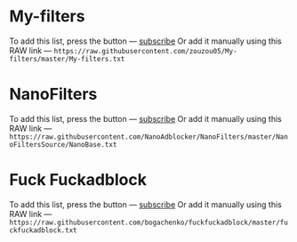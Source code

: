 # My-filters
To add this list, press the button — [subscribe](https://subscribe.adblockplus.org/?location=https://raw.githubusercontent.com/zouzou05/My-filters/master/My-filters.txt&title=My-filters)
Or add it manually using this RAW link — `https://raw.githubusercontent.com/zouzou05/My-filters/master/My-filters.txt`
# NanoFilters 
To add this list, press the button — [subscribe](https://subscribe.adblockplus.org/?location=https://raw.githubusercontent.com/NanoAdblocker/NanoFilters/master/NanoFiltersSource/NanoBase.txt&title=NanoBase)
Or add it manually using this RAW link — `https://raw.githubusercontent.com/NanoAdblocker/NanoFilters/master/NanoFiltersSource/NanoBase.txt`
# Fuck Fuckadblock
To add this list, press the button — [subscribe](https://subscribe.adblockplus.org/?location=https://raw.githubusercontent.com/bogachenko/fuckfuckadblock/master/fuckfuckadblock.txt&title=Fuck%20Fuckadblock)
Or add it manually using this RAW link — `https://raw.githubusercontent.com/bogachenko/fuckfuckadblock/master/fuckfuckadblock.txt`


